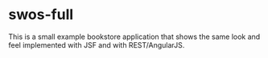 swos-full
=========
This is a small example bookstore application that shows the same look and feel implemented with JSF and with REST/AngularJS.
